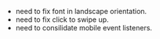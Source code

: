 - need to fix font in landscape orientation.
- need to fix click to swipe up.
- need to consilidate mobile event listeners.
